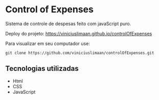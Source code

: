 # Control of Expenses
Sistema de controle de despesas feito com javaScript puro.

Deploy do projeto:
https://viniciuslimaan.github.io/controlOfExpenses

Para visualizar em seu computador use:

```
git clone https://github.com/viniciuslimaan/controlOfExpenses.git
```

## Tecnologias utilizadas
* Html
* CSS
* JavaScript
